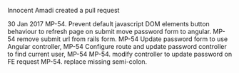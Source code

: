 Innocent Amadi created a pull request

30 Jan 2017
MP-54. Prevent default javascript DOM elements button behaviour to refresh page on submit
move password form to angular. MP-54
remove submit url from rails form. MP-54
Update password form to use Angular controller, MP-54
Configure route and update password controller to find current user, MP-54
MP-54. modify controller to update password on FE request
MP-54. replace missing semi-colon.